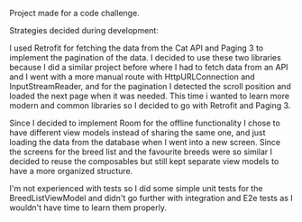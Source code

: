 Project made for a code challenge.

Strategies decided during development:

I used Retrofit for fetching the data from the Cat API and Paging 3 to implement the pagination of the data.
I decided to use these two libraries because I did a similar project before where I had to fetch data from an API and I went with a more manual route with HttpURLConnection and InputStreamReader, and for the pagination I detected the scroll position and loaded the next
page when it was needed.
This time i wanted to learn more modern and common libraries so I decided to go with Retrofit and Paging 3.

Since I decided to implement Room for the offline functionality I chose to have different view models instead of sharing the same one, and just loading the data from the database when I went into a new screen.
Since the screens for the breed list and the favourite breeds were so similar I decided to reuse the composables but still kept separate view models to have a more organized structure.

I'm not experienced with tests so I did some simple unit tests for the BreedListViewModel and didn't go further with integration and E2e tests as I wouldn't have time to learn them properly.
